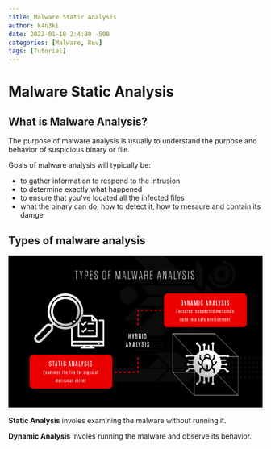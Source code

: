 ```yaml
---
title: Malware Static Analysis
author: k4n3ki
date: 2023-01-10 2:4:00 -500
categories: [Malware, Rev]
tags: [Tutorial]
---
```


# **Malware Static Analysis**


## What is Malware Analysis?
The purpose of malware analysis is usually to understand the purpose and behavior of suspicious binary or file.

Goals of malware analysis will typically be:
* to gather information to respond to the intrusion
* to determine exactly what happened
* to ensure that you've located all the infected files
* what the binary can do, how to detect it, how to mesaure and contain its damge

## Types of malware analysis
![categoryImg](/assets/img/20230110/MalwareStaticAnalysis/categoryImg.png)

**Static Analysis** involes examining the malware without running it.

**Dynamic Analysis** involes running the malware and observe its behavior.

